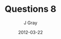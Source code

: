 ---
title: 'Questions 8'
alt: 'Questions'
date: '2012-03-22'
author: 'J Gray'
artist: 'Gennifer'
chapter: 'None'
---